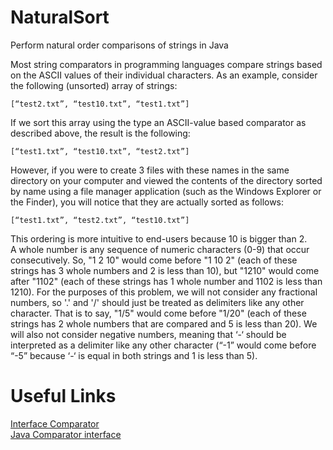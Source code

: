 # NaturalSort
Perform natural order comparisons of strings in Java

Most string comparators in programming languages compare strings based on the ASCII values of their individual characters. As an example, consider the following (unsorted) array of strings: 

``
[“test2.txt”, “test10.txt”, “test1.txt”] 
``

If we sort this array using the type an ASCII-value based comparator as described above, the result is the following:<br>

``
[“test1.txt”, “test10.txt”, “test2.txt”] 
``

However, if you were to create 3 files with these names in the same directory on your computer and viewed the contents of the directory sorted by name using a file manager application (such as the Windows Explorer or the Finder), you will notice that they are actually sorted as follows: <br>

``
[“test1.txt”, “test2.txt”, “test10.txt”]
``

This ordering is more intuitive to end-users because 10 is bigger than 2. <br>
A whole number is any sequence of numeric characters (0-9) that occur consecutively. So, "1 2 10" would come before "1 10 2" (each of these strings has 3 whole numbers and 2 is less than 10), but "1210" would come after "1102" (each of these strings has 1 whole number and 1102 is less than 1210). For the purposes of this problem, we will not consider any fractional numbers, so '.' and '/' should just be treated as delimiters like any other character. That is to say, "1/5" would come before "1/20" (each of these strings has 2 whole numbers that are compared and 5 is less than 20). We will also not consider negative numbers, meaning that ‘-‘ should be interpreted as a delimiter like any other character (“-1” would come before “-5” because ‘-‘ is equal in both strings and 1 is less than 5).

# Useful Links

[Interface Comparator](https://docs.oracle.com/javase/7/docs/api/java/util/Comparator.html) <br>
[Java Comparator interface](https://www.javatpoint.com/Comparator-interface-in-collection-framework)
